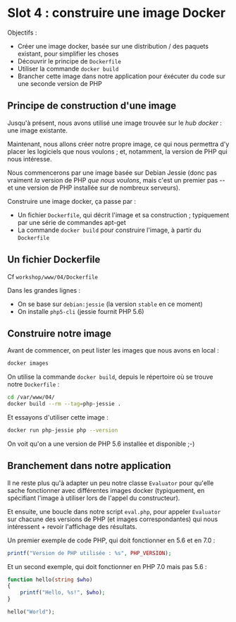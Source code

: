 # Slot 4 : construire une image Docker

Objectifs :

 * Créer une image docker, basée sur une distribution / des paquets existant, pour simplifier les choses
 * Découvrir le principe de `Dockerfile`
 * Utiliser la commande `docker build`
 * Brancher cette image dans notre application pour éxécuter du code sur une seconde version de PHP

## Principe de construction d'une image

Jusqu'à présent, nous avons utilisé une image trouvée sur le *hub docker* : une image existante.

Maintenant, nous allons créer notre propre image, ce qui nous permettra d'y placer les logiciels
que nous voulons ; et, notamment, la version de PHP qui nous intéresse.

Nous commencerons par une image basée sur Debian Jessie (donc pas vraiment *la* version de PHP
*que nous voulons*, mais c'est un premier pas -- et une version de PHP installée sur de nombreux serveurs).

Construire une image docker, ça passe par :

 * Un fichier `Dockerfile`, qui décrit l'image et sa construction ; typiquement par une série de commandes apt-get
 * La commande `docker build` pour construire l'image, à partir du `Dockerfile`


## Un fichier Dockerfile

Cf `workshop/www/04/Dockerfile`

Dans les grandes lignes :

 * On se base sur `debian:jessie` (la version `stable` en ce moment)
 * On installe `php5-cli` (jessie fournit PHP 5.6)


## Construire notre image

Avant de commencer, on peut lister les images que nous avons en local :

```bash
docker images
```

On utilise la commande `docker build`, depuis le répertoire où se trouve notre `Dockerfile` :

```bash
cd /var/www/04/
docker build --rm --tag=php-jessie .
```

Et essayons d'utiliser cette image :

```bash
docker run php-jessie php --version
```

On voit qu'on a une version de PHP 5.6 installée et disponible ;-)


## Branchement dans notre application

Il ne reste plus qu'à adapter un peu notre classe `Evaluator` pour qu'elle sache fonctionner avec
différentes images docker (typiquement, en spécifiant l'image à utiliser lors de l'appel du constructeur).

Et ensuite, une boucle dans notre script `eval.php`, pour appeler `Evaluator` sur chacune des versions
de PHP (et images correspondantes) qui nous intéressent + revoir l'affichage des résultats.

Un premier exemple de code PHP, qui doit fonctionner en 5.6 et en 7.0 :

```php
printf("Version de PHP utilisée : %s", PHP_VERSION);
```

Et un second exemple, qui doit fonctionner en PHP 7.0 mais pas 5.6 :

```php
function hello(string $who)
{
    printf("Hello, %s!", $who);
}

hello("World");
```
